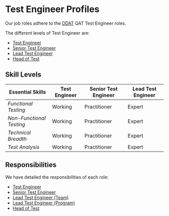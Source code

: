 # Test Engineer Profiles

Our job roles adhere to the [DDAT](https://www.gov.uk/government/collections/digital-data-and-technology-profession-capability-framework#qat:-test-engineer-) QAT Test Engineer roles.

The different levels of Test Engineer are:

* [Test Engineer](https://www.gov.uk/government/publications/test-engineer-skills-they-need)
* [Senior Test Engineer](https://www.gov.uk/government/publications/senior-test-engineer-skills-they-need)
* [Lead Test Engineer](https://www.gov.uk/government/publications/lead-test-engineer-skills-they-need)
* [Head of Test](https://www.gov.uk/government/publications/head-of-test-skills-they-need)

## Skill Levels

| Essential Skills         | Test Engineer | Senior Test Engineer | Lead Test Engineer |
| ------------------------ | ------------- | -------------------- | ------------------ |
| *Functional Testing*     | Working       |Practitioner          |Expert              |
| *Non-Functional Testing* | Working       |Practitioner          |Expert              |
| *Technical Breadth*      | Working       |Practitioner          |Expert              |
| *Test Analysis*          | Working       |Practitioner          |Expert              |

## Responsibilities

We have detailed the responsibilities of each role:

* [Test Engineer](roles/test-engineer.md)
* [Senior Test Engineer](roles/senior-test-engineer.md)
* [Lead Test Engineer (Team)](roles/lead-team-test-engineer.md)
* [Lead Test Engineer (Program)](roles/lead-program-test-engineer.md)
* [Head of Test](roles/head-of-test.md)
